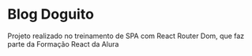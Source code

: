# Blog Doguito
Projeto realizado no treinamento de SPA com React Router Dom, que faz parte da Formação React da Alura
